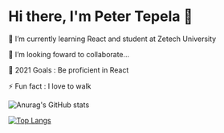 # Hi there, I'm Peter Tepela 👋

🌱 I’m currently learning React and student at Zetech University

👯 I’m looking foward to collaborate...

🥅 2021 Goals : Be proficient in React

⚡ Fun fact : I love to walk

![Anurag's GitHub stats](https://github-readme-stats.vercel.app/api?username=sankaire&show_icons=true)

[![Top Langs](https://github-readme-stats.vercel.app/api/top-langs/?username=sankaire&layout=compact)](https://github.com/anuraghazra/github-readme-stats)







